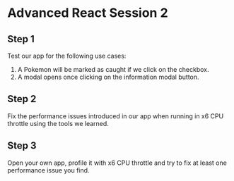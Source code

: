 # Advanced React Session 2

## Step 1

Test our app for the following use cases:

1. A Pokemon will be marked as caught if we click on the checkbox.
2. A modal opens once clicking on the information modal button.

## Step 2

Fix the performance issues introduced in our app when running in x6 CPU throttle using the tools we learned.

## Step 3

Open your own app, profile it with x6 CPU throttle and try to fix at least one performance issue you find.

